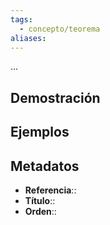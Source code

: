 ```yaml
---
tags:
  - concepto/teorema
aliases:
---
```

...

## Demostración

## Ejemplos

## Metadatos
- **Referencia**::
- **Título**::
- **Orden**::

